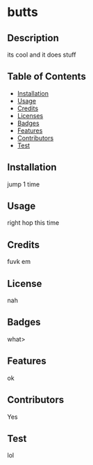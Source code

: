 # butts

## Description 

its cool and it does stuff

## Table of Contents
* [Installation](#installation)
* [Usage](#usage)
* [Credits](#credits)
* [Licenses](#license)
* [Badges](#badges)
* [Features](#features)
* [Contributors](#contributors)
* [Test](#test)

## Installation

jump 1 time 

## Usage 

right hop this time

## Credits

fuvk em

## License

nah

## Badges

what>

## Features

ok

## Contributors

Yes

## Test

lol
